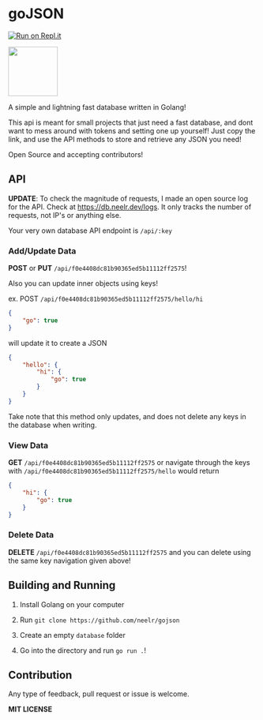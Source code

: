 # goJSON

[![Run on Repl.it](https://repl.it/badge/github/neelr/gojson)](https://repl.it/github/neelr/gojson)

<img src="https://gojson.hacker22.repl.co/gojson.png" width="100"/>

A simple and lightning fast database written in Golang!

This api is meant for small projects that just need a fast database, and dont want to mess around with tokens and setting one up yourself! Just copy the link, and use the API methods to store and retrieve any JSON you need!

Open Source and accepting contributors!

## API

**UPDATE**: To check the magnitude of requests, I made an open source log for the API. Check at https://db.neelr.dev/logs. It only tracks the number of requests, not IP's or anything else.

Your very own database API endpoint is `/api/:key`

### Add/Update Data

**POST** or **PUT** `/api/f0e4408dc81b90365ed5b11112ff2575`!

Also you can update inner objects using keys!

ex. POST `/api/f0e4408dc81b90365ed5b11112ff2575/hello/hi`

```json
{
	"go": true
}
```

will update it to create a JSON

```json
{
	"hello": {
		"hi": {
			"go": true
		}
	}
}
```

Take note that this method only updates, and does not delete any keys in the database when writing.

### View Data

**GET** `/api/f0e4408dc81b90365ed5b11112ff2575` or navigate through the keys with `/api/f0e4408dc81b90365ed5b11112ff2575/hello` would return

```json
{
	"hi": {
		"go": true
	}
}
```

### Delete Data

**DELETE** `/api/f0e4408dc81b90365ed5b11112ff2575` and you can delete using the same key navigation given above!

## Building and Running

1. Install Golang on your computer

2. Run `git clone https://github.com/neelr/gojson`

3. Create an empty `database` folder

4. Go into the directory and run `go run .`!

## Contribution

Any type of feedback, pull request or issue is welcome.

**MIT LICENSE**
